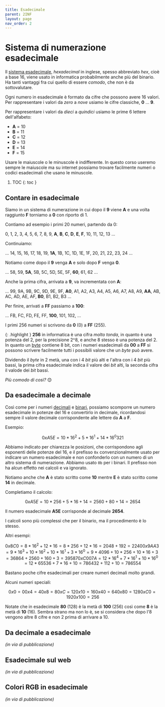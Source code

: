 ```yaml
---
title: Esadecimale
parent: 2INF
layout: page
nav_order: 2
---
```


# Sistema di numerazione esadecimale

Il [sistema esadecimale](https://it.wikipedia.org/wiki/Sistema_numerico_esadecimale),
_hexadecimal_ in inglese, spesso abbreviato _hex_, cioè a base 16,
viene usato in informatica probabilmente anche più del binario.
Ha tanti vantaggi fra cui quello di essere _comodo_, che non è da sottovalutare.

Ogni numero in esadecimale è formato da cifre che possono avere 16 valori.
Per rappresentare i valori da _zero_ a _nove_ usiamo le cifre classiche, **0** ... **9**.

Per rappresentare i valori da _dieci_ a _quindici_ usiamo le prime 6 lettere dell'alfabeto:

- **A** = 10
- **B** = 11
- **C** = 12
- **D** = 13
- **E** = 14
- **F** = 15

Usare le maiuscole o le minuscole è indifferente. In questo corso useremo sempre le maiuscole
ma su internet possiamo trovare facilmente numeri o codici esadecimali che usano le minuscole.

1. TOC
{: toc }

## Contare in esadecimale

Siamo in un sistema di numerazione in cui dopo il **9** viene **A** e
una volta raggiunto **F** torniamo a **0** con riporto di 1.

Contiamo ad esempio i primi 20 numeri, partendo da 0:

0, 1, 2, 3, 4, 5, 6, 7,
8, 9, **A**, **B**, **C**, **D**, **E**, **F**,
10, 11, 12, 13 ...

Continuiamo:

... 14, 15, 16, 17, 18, 19, **1A**, 1B,
1C, 1D, 1E, 1F, 20, 21, 22, 23, 24 ...

Notiamo come dopo il **9** venga **A** e solo dopo **F** venga **0**.

... 58, 59, **5A**, 5B, 5C, 5D, 5E, 5F, **60**, 61, 62 ...

Anche la prima cifra, arrivata a **9**, va incrementata con **A**:

... 99, 9A, 9B, 9C, 9D, 9E, 9F, **A0**, A1, A2, A3,
A4, A5, A6, A7, A8, A9, **AA**, AB, AC,
AD, AE, AF, **B0**, B1, B2, B3 ...

Per finire, arrivati a **FF** passiamo a **100**:

... FB, FC, FD, FE, FF, **100**, 101, 102, ...

I primi 256 numeri si scrivono da **0** (0) a **FF** (255).

{: .highlight }
**256** in informatica è una cifra _molto tonda_, in quanto
è una potenza del 2, per la precisione 2^8, e anche 8 stesso
è una potenza del 2. In quanto un [byte](../codifiche/index.md#byte)
contiene 8 bit, con i numeri esadecimali da **00** a **FF**
si possono scrivere facilmente tutti i possibili valore
che un _byte_ può avere.

Dividendo il _byte_ in 2 metà, una con i 4 _bit_ più alti
e l'altra con i 4 _bit_ più bassi, la prima cifra esadecimale
indica il valore dei _bit_ alti, la seconda cifra
il valode dei _bit_ bassi.

_Più comodo di così?_ 😊

## Da esadecimale a decimale

Così come per i numeri [decimali](../binario/index.md#numeri-decimali) e
[binari](../binario/index.md#da-binario-a-decimale), possiamo scomporre un
numero esadecimale in potenze del 16 e convertirlo in decimale,
ricordandosi sempre il valore decimale corrispondente alle lettere da **A** a **F**.

Esempio:

```math
0xA5E = 10 * 16^2 + 5 * 16^1 + 14 * 16^0
  321
```

Abbiamo indicato per chiarezza le posizioni, che corrispondono agli
esponenti delle potenze del 16, e il prefisso `0x` convenzionalmente usato
per indicare un numero esadecimale e non confonderlo con un numero
di un altro sistema di numerazione. Abbiamo usato `0b` per i binari.
Il prefisso non ha alcun effetto nei calcoli e va ignorato.

Notiamo anche che **A** è stato scritto come **10**
mentre **E** è stato scritto come **14** in decimale.

Completiamo il calcolo:

```math
0xA5E = 10 * 256 + 5 * 16 + 14 = 2560 + 80 + 14 = 2654
```

Il numero esadecimale **A5E** corrisponde al decimale **2654**.

I calcoli sono più complessi che per il binario, ma il procedimento è lo stesso.

Altri esempi:

```math
0x8C0 = 8 * 16^2 + 12 * 16
      = 8 * 256  + 12 * 16 = 2048 + 192 = 2240

0x9AA3 = 9 * 16^3 + 10 * 16^2 + 10 * 16^1 + 3 * 16^0
       = 9 * 4096 + 10 * 256  + 10 * 16   + 3 = 36864 + 2560 + 160 + 3 = 39587

0xC007A = 12 * 16^4  + 7 * 16^1 + 10 * 16^0
        = 12 * 65536 + 7 * 16   + 10 = 786432 + 112 + 10 = 786554
```

Bastano poche cifre esadecimali per creare numeri decimali molto grandi.

Alcuni numeri speciali:

```math
  0x0 = 0
  0x4 = 4
  0x8 = 8
  0xC = 12
 0x10 = 16
 0x40 = 64
 0x80 = 128
 0xC0 = 192
0x100 = 256
```

Notate che in esadecimale **80** (128) è la metà di **100** (256) così come
**8** è la metà di **10** (16). Sembra strano ma non lo è, se si considera
che dopo l'8 vengono altre 8 cifre e non 2 prima di arrivare a 10.

## Da decimale a esadecimale
_(in via di pubblicazione)_

## Esadecimale sul web
_(in via di pubblicazione)_

## Colori RGB in esadecimale
_(in via di pubblicazione)_
